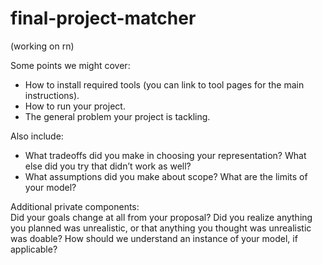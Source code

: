 # final-project-matcher

(working on rn)

Some points we might cover:
- How to install required tools (you can link to tool pages for the main instructions).
- How to run your project.
- The general problem your project is tackling.

Also include:
- What tradeoffs did you make in choosing your representation? What else did you try that didn’t work as well?
- What assumptions did you make about scope? What are the limits of your model?

Additional private components:                                 
Did your goals change at all from your proposal? Did you realize anything you planned was unrealistic, or that anything you thought was unrealistic was doable?
How should we understand an instance of your model, if applicable?
